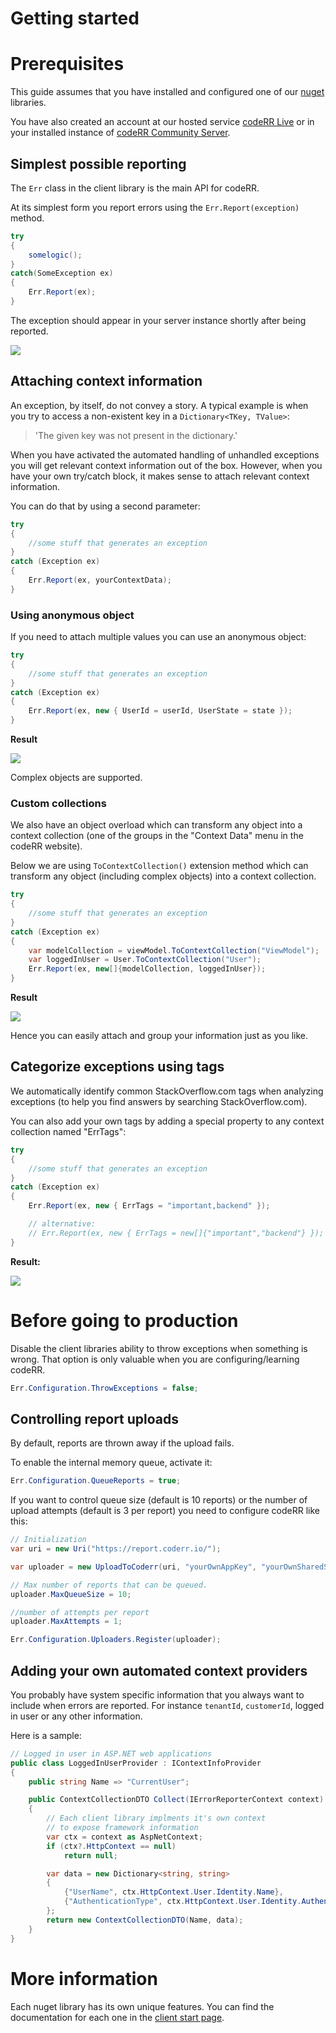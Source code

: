 Getting started
================

# Prerequisites

This guide assumes that you have installed and configured one of our [nuget](https://www.nuget.org/packages?q=coderr.client) libraries.

You have also created an account at our hosted service [codeRR Live](https://app.coderr.io) or in your installed instance of [codeRR Community Server](../server/installation.md).

## Simplest possible reporting

The `Err` class in the client library is the main API for codeRR. 

At its simplest form you report errors using the `Err.Report(exception)` method.

```csharp
try
{
    somelogic();
}
catch(SomeException ex)
{
	Err.Report(ex);
}
```

The exception should appear in your server instance shortly after being reported.

![](screenshot.png)

## Attaching context information

An exception, by itself, do not convey a story. A typical example is when you try to access a non-existent key in a `Dictionary<TKey, TValue>`:

> 'The given key was not present in the dictionary.'


When you have activated the automated handling of unhandled exceptions you will get relevant context information out of the box. However, when you have your own try/catch block, it makes sense to attach relevant context information.

You can do that by using a second parameter:

```csharp
try
{
    //some stuff that generates an exception
}
catch (Exception ex)
{
    Err.Report(ex, yourContextData);
}
```

### Using anonymous object

If you need to attach multiple values you can use an anonymous object:

```csharp
try
{
    //some stuff that generates an exception
}
catch (Exception ex)
{
    Err.Report(ex, new { UserId = userId, UserState = state });
}
```

**Result**

![](anonymous-object.png)

Complex objects are supported.

### Custom collections

We also have an object overload which can transform any object into a context collection (one of the groups in the "Context Data" menu in the codeRR website).

Below we are using `ToContextCollection()` extension method which can transform any object (including complex objects) into a context collection.


```csharp
try
{
    //some stuff that generates an exception
}
catch (Exception ex)
{
    var modelCollection = viewModel.ToContextCollection("ViewModel");
    var loggedInUser = User.ToContextCollection("User");
    Err.Report(ex, new[]{modelCollection, loggedInUser});
}
```

**Result**

![](attach_multiple_collections.png)

Hence you can easily attach and group your information just as you like.

## Categorize exceptions using tags

We automatically identify common StackOverflow.com tags when analyzing exceptions (to help you find answers by searching StackOverflow.com). 

You can
also add your own tags by adding a special property to any context collection named "ErrTags":

```csharp
try
{
    //some stuff that generates an exception
}
catch (Exception ex)
{
    Err.Report(ex, new { ErrTags = "important,backend" });

    // alternative:
    // Err.Report(ex, new { ErrTags = new[]{"important","backend"} });
}
```

**Result:**

![](tag-demo.png)

# Before going to production

Disable the client libraries ability to throw exceptions when something is wrong. That option is only valuable when you are configuring/learning codeRR.

```csharp
Err.Configuration.ThrowExceptions = false;
```

## Controlling report uploads

By default, reports are thrown away if the upload fails. 

To enable the internal memory queue, activate it:

```csharp
Err.Configuration.QueueReports = true;
```

If you want to control queue size (default is 10 reports) or the number of upload attempts (default is 3 per report) you need to configure codeRR like this:

```csharp
// Initialization
var uri = new Uri("https://report.coderr.io/");

var uploader = new UploadToCoderr(uri, "yourOwnAppKey", "yourOwnSharedSecret");

// Max number of reports that can be queued.
uploader.MaxQueueSize = 10;

//number of attempts per report
uploader.MaxAttempts = 1;

Err.Configuration.Uploaders.Register(uploader);
```

## Adding your own automated context providers

You probably have system specific information that you always want to include when errors are reported. For instance `tenantId`,  `customerId`, logged in user or any other information.

Here is a sample:

```csharp
// Logged in user in ASP.NET web applications
public class LoggedInUserProvider : IContextInfoProvider
{
    public string Name => "CurrentUser";

    public ContextCollectionDTO Collect(IErrorReporterContext context)
    {
        // Each client library implments it's own context
        // to expose framework information
        var ctx = context as AspNetContext;
        if (ctx?.HttpContext == null)
            return null;

        var data = new Dictionary<string, string>
        {
            {"UserName", ctx.HttpContext.User.Identity.Name},
            {"AuthenticationType", ctx.HttpContext.User.Identity.AuthenticationType}
        };
        return new ContextCollectionDTO(Name, data);
    }
}

```

# More information

Each nuget library has its own unique features. You can find the documentation for each one in the [client start page](index.md).
